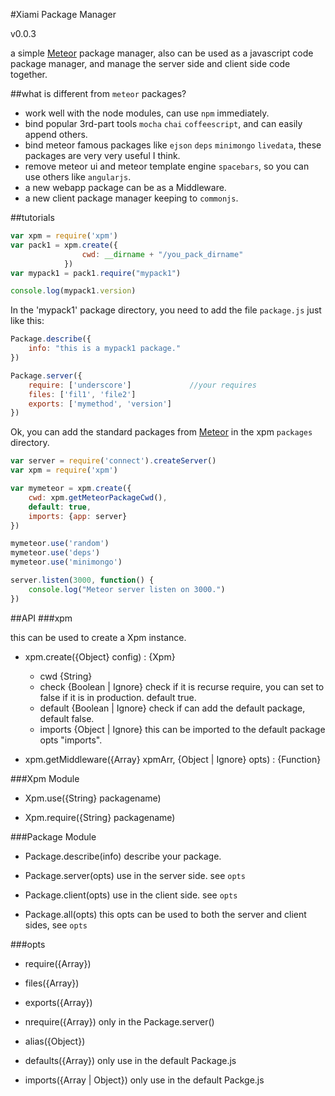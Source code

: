 #Xiami Package Manager

v0.0.3

a simple [Meteor](https://github.com/meteor/meteor) package manager, also can be used as a javascript 
code package manager, and manage the server side and client side code together.

##what is different from `meteor` packages?
- work well with the node modules, can use `npm` immediately.
- bind popular 3rd-part tools `mocha` `chai` `coffeescript`, and can easily append others.
- bind meteor famous packages like `ejson` `deps` `minimongo` `livedata`, these packages are very very useful I think.
- remove meteor ui and meteor template engine `spacebars`, so you can use others like `angularjs`.
- a new webapp package can be as a Middleware.
- a new client package manager keeping to `commonjs`.
    
##tutorials

```javascript
var xpm = require('xpm')
var pack1 = xpm.create({
                cwd: __dirname + "/you_pack_dirname"
            })
var mypack1 = pack1.require("mypack1")

console.log(mypack1.version)

```

In the 'mypack1' package directory, you need to add the file `package.js` just like this:

```javascript
Package.describe({
    info: "this is a mypack1 package."
})

Package.server({
    require: ['underscore']             //your requires
    files: ['fil1', 'file2']
    exports: ['mymethod', 'version']
})

```

Ok, you can add the standard packages from [Meteor](https://github.com/meteor/meteor) in the xpm `packages` directory.

```javascript
var server = require('connect').createServer()
var xpm = require('xpm')

var mymeteor = xpm.create({
    cwd: xpm.getMeteorPackageCwd(),
    default: true,
    imports: {app: server}
})

mymeteor.use('random')
mymeteor.use('deps')
mymeteor.use('minimongo')

server.listen(3000, function() {
    console.log("Meteor server listen on 3000.")
})

```

##API
###xpm

this can be used to create a Xpm instance.

* xpm.create({Object} config) : {Xpm}
    - cwd {String}
    - check {Boolean | Ignore} check if it is recurse require, you can set to false if it is in production. default true.
    - default {Boolean | Ignore} check if can add the default package, default false.
    - imports {Object | Ignore} this can be imported to the default package opts "imports".

* xpm.getMiddleware({Array} xpmArr, {Object | Ignore} opts) : {Function}

###Xpm Module

- Xpm.use({String} packagename)

- Xpm.require({String} packagename)

###Package Module
- Package.describe(info)
 describe your package.

- Package.server(opts)
 use in the server side. see `opts`

- Package.client(opts)
 use in the client side. see `opts`

- Package.all(opts)
 this opts can be used to both the server and client sides, see `opts`

###opts

- require({Array})

- files({Array})

- exports({Array})

- nrequire({Array})  only in the Package.server()

- alias({Object})

- defaults({Array}) only use in the default Package.js

- imports({Array | Object}) only use in the default Packge.js

